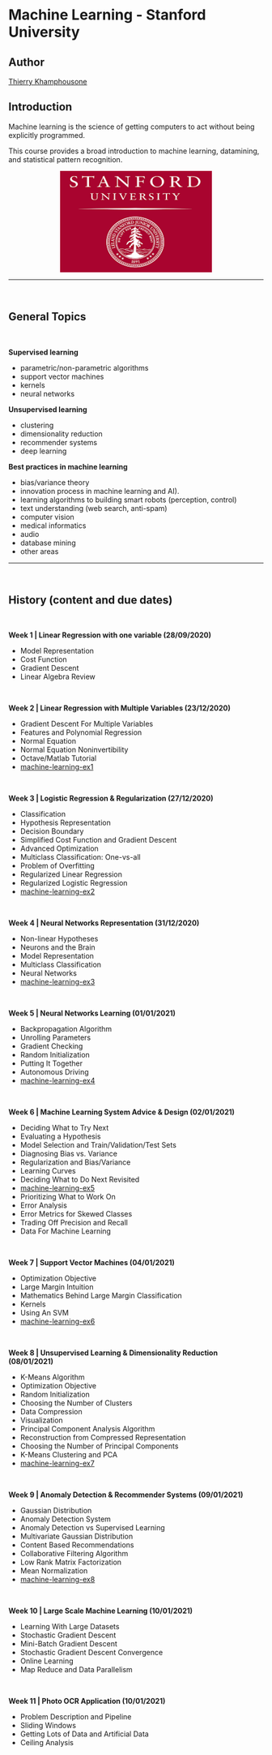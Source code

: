 # Machine Learning - Stanford University

## Author

[Thierry Khamphousone](https://www.linkedin.com/in/tkhamphousone/)

## Introduction

Machine learning is the science of getting computers to act without being explicitly programmed.

This course provides a broad introduction to machine learning, datamining, and statistical pattern recognition.

<p align="center" width="100%">
    <img align="center" width="300" height="200" src="./pictures/logo.png"/>
</p>

<hr><br>

## General Topics
<br>

__Supervised learning__

- parametric/non-parametric algorithms
- support vector machines
- kernels
- neural networks

__Unsupervised learning__ 
- clustering
- dimensionality reduction
- recommender systems
- deep learning

__Best practices in machine learning__
- bias/variance theory
- innovation process in machine learning and AI). 
- learning algorithms to building smart robots (perception, control)
- text understanding (web search, anti-spam)
- computer vision
- medical informatics
- audio
- database mining
- other areas

---
<br>

## History (content and due dates)
<br>

__Week 1 | Linear Regression with one variable (28/09/2020)__
- Model Representation
- Cost Function
- Gradient Descent
- Linear Algebra Review

<br>
  
__Week 2 | Linear Regression with Multiple Variables (23/12/2020)__
- Gradient Descent For Multiple Variables
- Features and Polynomial Regression
- Normal Equation
- Normal Equation Noninvertibility
- Octave/Matlab Tutorial
- [machine-learning-ex1](https://github.com/Yulypso/ML-Stanford-University/tree/master/machine-learning-ex1/ex1)

<br>

__Week 3 | Logistic Regression & Regularization (27/12/2020)__
- Classification
- Hypothesis Representation
- Decision Boundary
- Simplified Cost Function and Gradient Descent
- Advanced Optimization
- Multiclass Classification: One-vs-all
- Problem of Overfitting
- Regularized Linear Regression
- Regularized Logistic Regression
- [machine-learning-ex2](https://github.com/Yulypso/ML-Stanford-University/tree/master/machine-learning-ex2/ex2)

<br>

__Week 4 | Neural Networks Representation (31/12/2020)__
- Non-linear Hypotheses
- Neurons and the Brain
- Model Representation
- Multiclass Classification
- Neural Networks
- [machine-learning-ex3](https://github.com/Yulypso/ML-Stanford-University/tree/master/machine-learning-ex3/ex3)

<br>

__Week 5 | Neural Networks Learning (01/01/2021)__
- Backpropagation Algorithm
- Unrolling Parameters
- Gradient Checking
- Random Initialization
- Putting It Together
- Autonomous Driving
- [machine-learning-ex4](https://github.com/Yulypso/ML-Stanford-University/tree/master/machine-learning-ex4/ex4)

<br>

__Week 6 | Machine Learning System Advice & Design (02/01/2021)__
- Deciding What to Try Next
- Evaluating a Hypothesis
- Model Selection and Train/Validation/Test Sets
- Diagnosing Bias vs. Variance
- Regularization and Bias/Variance
- Learning Curves
- Deciding What to Do Next Revisited
- [machine-learning-ex5](https://github.com/Yulypso/ML-Stanford-University/tree/master/machine-learning-ex5/ex5)
- Prioritizing What to Work On
- Error Analysis
- Error Metrics for Skewed Classes
- Trading Off Precision and Recall
- Data For Machine Learning

<br>

__Week 7 | Support Vector Machines (04/01/2021)__
- Optimization Objective
- Large Margin Intuition
- Mathematics Behind Large Margin Classification
- Kernels
- Using An SVM
- [machine-learning-ex6](https://github.com/Yulypso/ML-Stanford-University/tree/master/machine-learning-ex6/ex6)

<br>

__Week 8 | Unsupervised Learning & Dimensionality Reduction (08/01/2021)__
- K-Means Algorithm
- Optimization Objective
- Random Initialization
- Choosing the Number of Clusters
- Data Compression
- Visualization
- Principal Component Analysis Algorithm
- Reconstruction from Compressed Representation
- Choosing the Number of Principal Components
- K-Means Clustering and PCA 
- [machine-learning-ex7](https://github.com/Yulypso/ML-Stanford-University/tree/master/machine-learning-ex7/ex7)

<br>

__Week 9 | Anomaly Detection & Recommender Systems (09/01/2021)__
- Gaussian Distribution
- Anomaly Detection System
- Anomaly Detection vs Supervised Learning
- Multivariate Gaussian Distribution
- Content Based Recommendations
- Collaborative Filtering Algorithm
- Low Rank Matrix Factorization
- Mean Normalization
- [machine-learning-ex8](https://github.com/Yulypso/ML-Stanford-University/tree/master/machine-learning-ex8/ex8)

<br>

__Week 10 | Large Scale Machine Learning (10/01/2021)__
- Learning With Large Datasets
- Stochastic Gradient Descent
- Mini-Batch Gradient Descent
- Stochastic Gradient Descent Convergence
- Online Learning
- Map Reduce and Data Parallelism

<br>

__Week 11 | Photo OCR Application (10/01/2021)__
- Problem Description and Pipeline
- Sliding Windows
- Getting Lots of Data and Artificial Data
- Ceiling Analysis

